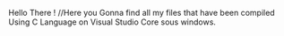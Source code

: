 Hello There !
//Here you Gonna find all my files that have been compiled Using C Language on Visual Studio Core sous windows. 
